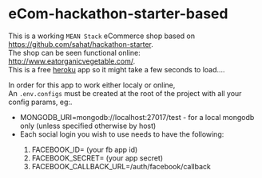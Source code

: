 # eCom-hackathon-starter-based<br />
This is a working `MEAN Stack` eCommerce shop based on <a>https://github.com/sahat/hackathon-starter</a>.<br />
The shop can be seen functional online:<br />
<a>http://www.eatorganicvegetable.com/</a>.<br />
This is a free <a href="https://www.heroku.com/">heroku</a> app so it might take a few seconds to load....

In order for this app to work either localy or online,<br />
An `.env.configs` must be created at the root of the project with all your config params, eg:.<br />
<ul>
<li>MONGODB_URI=mongodb://localhost:27017/test - for a local mongodb only (unless specified otherwise by host)</li>
<li>Each social login you wish to use needs to have the following:</li>
<ol style="list-style-position: outside;">
<li>FACEBOOK_ID= (your fb app id)</li></li>
<li>FACEBOOK_SECRET= (your app secret)</li>
<li>FACEBOOK_CALLBACK_URL=/auth/facebook/callback</li>
</ol>
</ul>
